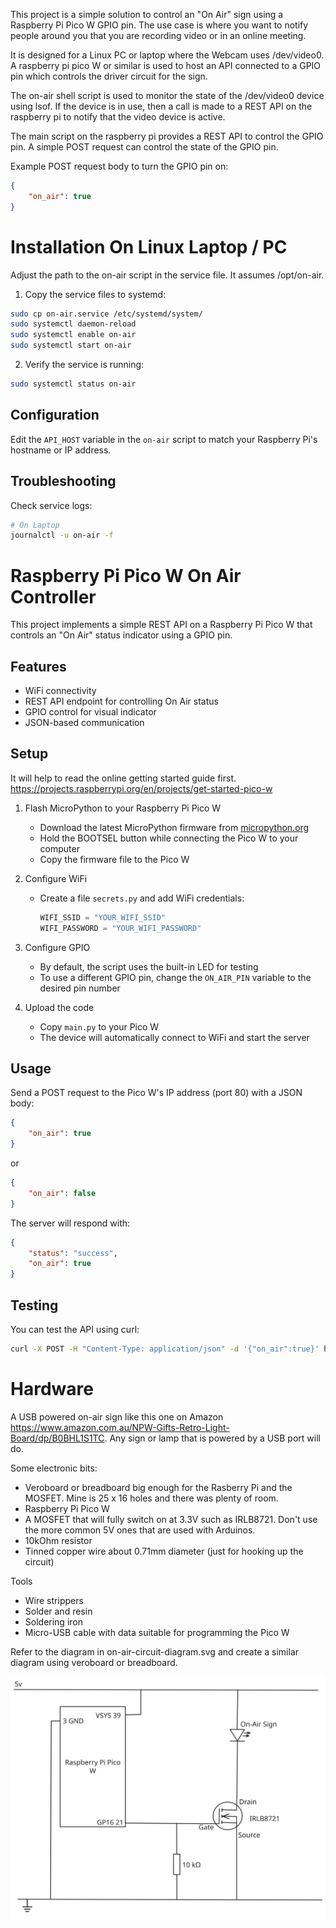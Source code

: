 This project is a simple solution to control an "On Air" sign using a Raspberry
Pi Pico W GPIO pin. The use case is where you want to notify people around you
that you are recording video or in an online meeting.

It is designed for a Linux PC or laptop where the Webcam uses /dev/video0. A
raspberry pi pico W or similar is used to host an API connected to a GPIO pin
which controls the driver circuit for the sign.

The on-air shell script is used to monitor the state of the /dev/video0 device
using lsof. If the device is in use, then a call is made to a REST API on the
raspberry pi to notify that the video device is active.

The main script on the raspberry pi provides a REST API to control the GPIO pin.
A simple POST request can control the state of the GPIO pin.

Example POST request body to turn the GPIO pin on:

``` json
{
    "on_air": true
}
```

# Installation On Linux Laptop / PC

Adjust the path to the on-air script in the service file. It assumes
/opt/on-air.

1. Copy the service files to systemd:
```bash
sudo cp on-air.service /etc/systemd/system/
sudo systemctl daemon-reload
sudo systemctl enable on-air
sudo systemctl start on-air
```

2. Verify the service is running:
```bash
sudo systemctl status on-air
```

## Configuration

Edit the `API_HOST` variable in the `on-air` script to match your Raspberry Pi's hostname or IP address.

## Troubleshooting

Check service logs:
```bash
# On Laptop
journalctl -u on-air -f
```

# Raspberry Pi Pico W On Air Controller

This project implements a simple REST API on a Raspberry Pi Pico W that controls
an "On Air" status indicator using a GPIO pin.

## Features

- WiFi connectivity
- REST API endpoint for controlling On Air status
- GPIO control for visual indicator
- JSON-based communication

## Setup

It will help to read the online getting started guide first.
https://projects.raspberrypi.org/en/projects/get-started-pico-w

1. Flash MicroPython to your Raspberry Pi Pico W
   - Download the latest MicroPython firmware from
     [micropython.org](https://micropython.org/download/RPI_PICO_W/)
   - Hold the BOOTSEL button while connecting the Pico W to your computer
   - Copy the firmware file to the Pico W

2. Configure WiFi
   - Create a file  `secrets.py` and add WiFi credentials:
     ```python
     WIFI_SSID = "YOUR_WIFI_SSID"
     WIFI_PASSWORD = "YOUR_WIFI_PASSWORD"
     ```

3. Configure GPIO
   - By default, the script uses the built-in LED for testing
   - To use a different GPIO pin, change the `ON_AIR_PIN` variable to the
     desired pin number

4. Upload the code
   - Copy `main.py` to your Pico W
   - The device will automatically connect to WiFi and start the server

## Usage

Send a POST request to the Pico W's IP address (port 80) with a JSON body:

```json
{
    "on_air": true
}
```

or

```json
{
    "on_air": false
}
```

The server will respond with:

```json
{
    "status": "success",
    "on_air": true
}
```

## Testing

You can test the API using curl:

```bash
curl -X POST -H "Content-Type: application/json" -d '{"on_air":true}' http://<pico-ip-address>
```

# Hardware

A USB powered on-air sign like this one on Amazon
https://www.amazon.com.au/NPW-Gifts-Retro-Light-Board/dp/B0BHL1S1TC. Any sign or
lamp that is powered by a USB port will do.

Some electronic bits:

- Veroboard or breadboard big enough for the Rasberry Pi and the MOSFET. Mine is
  25 x 16 holes and there was plenty of room.
- Raspberry Pi Pico W
- A MOSFET that will fully switch on at 3.3V such as IRLB8721. Don't use the
  more common 5V ones that are used with Arduinos.
- 10kOhm resistor
- Tinned copper wire about 0.71mm diameter (just for hooking up the circuit)

Tools

- Wire strippers
- Solder and resin
- Soldering iron
- Micro-USB cable with data suitable for programming the Pico W

Refer to the diagram in on-air-circuit-diagram.svg and create a similar diagram using veroboard
or breadboard.

![On-Air Circuit Diagram](on-air-circuit-diagram.svg)
